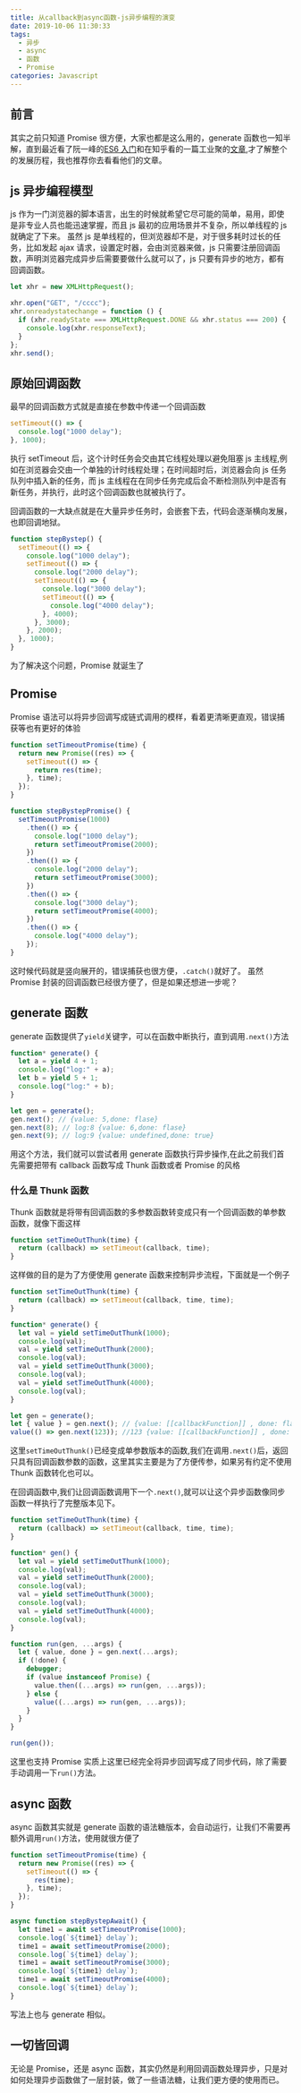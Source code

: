 ```yaml
---
title: 从callback到async函数-js异步编程的演变
date: 2019-10-06 11:30:33
tags:
  - 异步
  - async
  - 函数
  - Promise
categories: Javascript
---
```


## 前言

其实之前只知道 Promise 很方便，大家也都是这么用的，generate 函数也一知半解，直到最近看了阮一峰的[ES6 入门](http://es6.ruanyifeng.com/#docs/generator-async)和在知乎看的一篇工业聚的[文章](https://zhuanlan.zhihu.com/p/83965949 "100 行代码实现 Promises/A+ 规范"),才了解整个的发展历程，我也推荐你去看看他们的文章。

## js 异步编程模型

js 作为一门浏览器的脚本语言，出生的时候就希望它尽可能的简单，易用，即使是非专业人员也能迅速掌握，而且 js 最初的应用场景并不复杂，所以单线程的 js 就确定了下来。
虽然 js 是单线程的，但浏览器却不是，对于很多耗时过长的任务，比如发起 ajax 请求，设置定时器，会由浏览器来做，js 只需要注册回调函数，声明浏览器完成异步后需要要做什么就可以了，js 只要有异步的地方，都有回调函数。

```js
let xhr = new XMLHttpRequest();

xhr.open("GET", "/cccc");
xhr.onreadystatechange = function () {
  if (xhr.readyState === XMLHttpRequest.DONE && xhr.status === 200) {
    console.log(xhr.responseText);
  }
};
xhr.send();
```

## 原始回调函数

最早的回调函数方式就是直接在参数中传递一个回调函数

```js
setTimeout(() => {
  console.log("1000 delay");
}, 1000);
```

执行 setTimeout 后，这个计时任务会交由其它线程处理以避免阻塞 js 主线程,例如在浏览器会交由一个单独的计时线程处理；在时间超时后，浏览器会向 js 任务队列中插入新的任务，而 js 主线程在在同步任务完成后会不断检测队列中是否有新任务，并执行，此时这个回调函数也就被执行了。

回调函数的一大缺点就是在大量异步任务时，会嵌套下去，代码会逐渐横向发展，也即回调地狱。

```js
function stepBystep() {
  setTimeout(() => {
    console.log("1000 delay");
    setTimeout(() => {
      console.log("2000 delay");
      setTimeout(() => {
        console.log("3000 delay");
        setTimeout(() => {
          console.log("4000 delay");
        }, 4000);
      }, 3000);
    }, 2000);
  }, 1000);
}
```

为了解决这个问题，Promise 就诞生了

## Promise

Promise 语法可以将异步回调写成链式调用的模样，看着更清晰更直观，错误捕获等也有更好的体验

```js
function setTimeoutPromise(time) {
  return new Promise((res) => {
    setTimeout(() => {
      return res(time);
    }, time);
  });
}

function stepBystepPromise() {
  setTimeoutPromise(1000)
    .then(() => {
      console.log("1000 delay");
      return setTimeoutPromise(2000);
    })
    .then(() => {
      console.log("2000 delay");
      return setTimeoutPromise(3000);
    })
    .then(() => {
      console.log("3000 delay");
      return setTimeoutPromise(4000);
    })
    .then(() => {
      console.log("4000 delay");
    });
}
```

这时候代码就是竖向展开的，错误捕获也很方便，`.catch()`就好了。
虽然 Promise 封装的回调函数已经很方便了，但是如果还想进一步呢？

## generate 函数

generate 函数提供了`yield`关键字，可以在函数中断执行，直到调用`.next()`方法

```js
function* generate() {
  let a = yield 4 + 1;
  console.log("log:" + a);
  let b = yield 5 + 1;
  console.log("log:" + b);
}

let gen = generate();
gen.next(); // {value: 5,done: flase}
gen.next(8); // log:8 {value: 6,done: flase}
gen.next(9); // log:9 {value: undefined,done: true}
```

用这个方法，我们就可以尝试者用 generate 函数执行异步操作,在此之前我们首先需要把带有 callback 函数写成 Thunk 函数或者 Promise 的风格

### 什么是 Thunk 函数

Thunk 函数就是将带有回调函数的多参数函数转变成只有一个回调函数的单参数函数，就像下面这样

```js
function setTimeOutThunk(time) {
  return (callback) => setTimeout(callback, time);
}
```

这样做的目的是为了方便使用 generate 函数来控制异步流程，下面就是一个例子

```js
function setTimeOutThunk(time) {
  return (callback) => setTimeout(callback, time, time);
}

function* generate() {
  let val = yield setTimeOutThunk(1000);
  console.log(val);
  val = yield setTimeOutThunk(2000);
  console.log(val);
  val = yield setTimeOutThunk(3000);
  console.log(val);
  val = yield setTimeOutThunk(4000);
  console.log(val);
}

let gen = generate();
let { value } = gen.next(); // {value: [[callbackFunction]] , done: flase}
value(() => gen.next(123)); //123 {value: [[callbackFunction]] , done: flase}
```

这里`setTimeOutThunk()`已经变成单参数版本的函数,我们在调用`.next()`后，返回只具有回调函数参数的函数，这里其实主要是为了方便传参，如果另有约定不使用 Thunk 函数转化也可以。

在回调函数中,我们让回调函数调用下一个`.next()`,就可以让这个异步函数像同步函数一样执行了完整版本见下。

```js
function setTimeOutThunk(time) {
  return (callback) => setTimeout(callback, time, time);
}

function* gen() {
  let val = yield setTimeOutThunk(1000);
  console.log(val);
  val = yield setTimeOutThunk(2000);
  console.log(val);
  val = yield setTimeOutThunk(3000);
  console.log(val);
  val = yield setTimeOutThunk(4000);
  console.log(val);
}

function run(gen, ...args) {
  let { value, done } = gen.next(...args);
  if (!done) {
    debugger;
    if (value instanceof Promise) {
      value.then((...args) => run(gen, ...args));
    } else {
      value((...args) => run(gen, ...args));
    }
  }
}

run(gen());
```

这里也支持 Promise
实质上这里已经完全将异步回调写成了同步代码，除了需要手动调用一下`run()`方法。

## async 函数

async 函数其实就是 generate 函数的语法糖版本，会自动运行，让我们不需要再额外调用`run()`方法，使用就很方便了

```js
function setTimeoutPromise(time) {
  return new Promise((res) => {
    setTimeout(() => {
      res(time);
    }, time);
  });
}

async function stepBystepAwait() {
  let time1 = await setTimeoutPromise(1000);
  console.log(`${time1} delay`);
  time1 = await setTimeoutPromise(2000);
  console.log(`${time1} delay`);
  time1 = await setTimeoutPromise(3000);
  console.log(`${time1} delay`);
  time1 = await setTimeoutPromise(4000);
  console.log(`${time1} delay`);
}
```

写法上也与 generate 相似。

## 一切皆回调

无论是 Promise，还是 async 函数，其实仍然是利用回调函数处理异步，只是对如何处理异步函数做了一层封装，做了一些语法糖，让我们更方便的使用而已。
